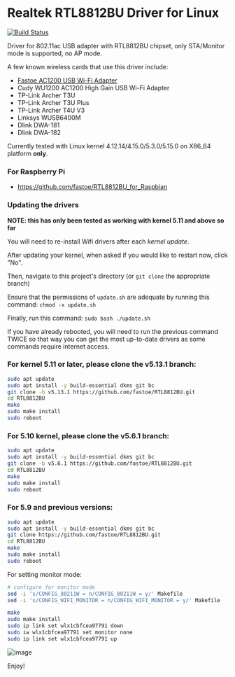 # Realtek RTL8812BU Driver for Linux

[![Build Status](https://github.com/fastoe/RTL8812BU/actions/workflows/rtl8812bu.yml/badge.svg)](https://github.com/fastoe/RTL8812BU/actions)

Driver for 802.11ac USB adapter with RTL8812BU chipset, only STA/Monitor mode is supported, no AP mode.

A few known wireless cards that use this driver include:
* [Fastoe AC1200 USB Wi-Fi Adapter](https://www.amazon.com/1200Mbps-ChromeBook-802-11ac-Compatible-Raspbian/dp/B081TGWCVB/ref=as_li_ss_tl?m=A9879GOT1YWJ2&marketplaceID=ATVPDKIKX0DER&qid=1581225299&s=merchant-items&sr=1-3&linkCode=ll1&tag=fastoe-20&linkId=5648949a51280f0323dd599dc27dbae4&language=en_US)
* Cudy WU1200 AC1200 High Gain USB Wi-Fi Adapter
* TP-Link Archer T3U
* TP-Link Archer T3U Plus
* TP-Link Archer T4U V3
* Linksys WUSB6400M
* Dlink DWA-181
* Dlink DWA-182

Currently tested with Linux kernel 4.12.14/4.15.0/5.3.0/5.15.0 on X86_64 platform **only**.

### For Raspberry Pi
* https://github.com/fastoe/RTL8812BU_for_Raspbian

### Updating the drivers
**NOTE: this has only been tested as working with kernel 5.11 and above so far**

You will need to re-install Wifi drivers after each *kernel update*.

After updating your kernel, when asked if you would like to restart now, click "No".

Then, navigate to this project's directory (or `git clone` the appropriate branch)

Ensure that the permissions of `update.sh` are adequate by running this command:
`chmod -x update.sh`

Finally, run this command:
`sudo bash ./update.sh`

If you have already rebooted, you will need to run the previous command TWICE so that way you can get the most up-to-date drivers as some commands require internet access.


### For kernel 5.11 or later, please clone the v5.13.1 branch:
```bash
sudo apt update
sudo apt install -y build-essential dkms git bc
git clone -b v5.13.1 https://github.com/fastoe/RTL8812BU.git
cd RTL8812BU
make
sudo make install
sudo reboot
```

### For 5.10 kernel, please clone the v5.6.1 branch:
```bash
sudo apt update
sudo apt install -y build-essential dkms git bc
git clone -b v5.6.1 https://github.com/fastoe/RTL8812BU.git
cd RTL8812BU
make
sudo make install
sudo reboot
```

### For 5.9 and previous versions:
```bash
sudo apt update
sudo apt install -y build-essential dkms git bc
git clone https://github.com/fastoe/RTL8812BU.git
cd RTL8812BU
make
sudo make install
sudo reboot
```

For setting monitor mode:

```bash
# configure for monitor mode
sed -i 's/CONFIG_80211W = n/CONFIG_80211W = y/' Makefile
sed -i 's/CONFIG_WIFI_MONITOR = n/CONFIG_WIFI_MONITOR = y/' Makefile

make
sudo make install
sudo ip link set wlx1cbfcea97791 down
sudo iw wlx1cbfcea97791 set monitor none
sudo ip link set wlx1cbfcea97791 up
```

![image](https://www.fastoe.com/images/2020/05/8812bu-monitor-mode.png)

Enjoy!
